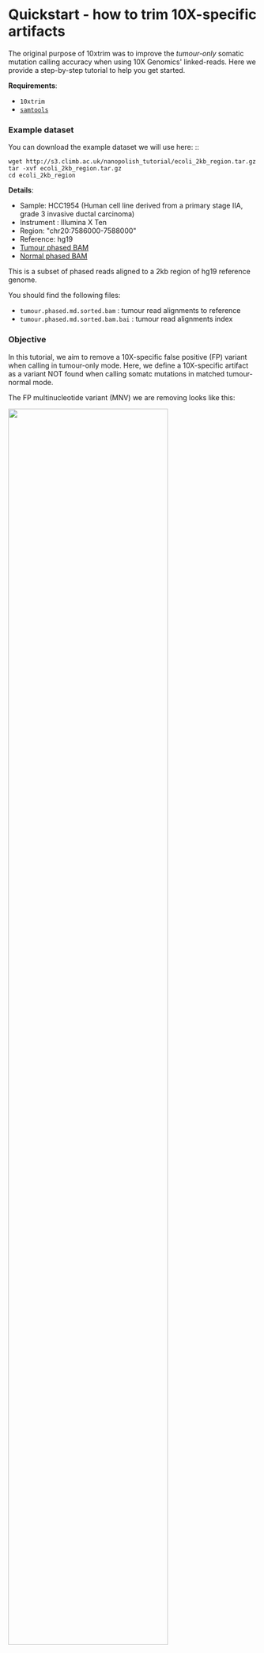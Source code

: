 # Quickstart - how to trim 10X-specific artifacts

The original purpose of 10xtrim was to improve the *tumour-only* somatic mutation calling accuracy when using 10X Genomics' linked-reads. Here we provide a step-by-step tutorial to help you get started.

**Requirements**:

* `10xtrim`
* [`samtools`](https://htslib.org)

### Example dataset

You can download the example dataset we will use here: ::

    wget http://s3.climb.ac.uk/nanopolish_tutorial/ecoli_2kb_region.tar.gz
    tar -xvf ecoli_2kb_region.tar.gz
    cd ecoli_2kb_region

**Details**:

* Sample: HCC1954 (Human cell line derived from a primary stage IIA, grade 3 invasive ductal carcinoma) 
* Instrument : Illumina X Ten
* Region: "chr20:7586000-7588000"
* Reference: hg19
* [Tumour phased BAM](https://support.10xgenomics.com/genome-exome/datasets/2.1.0/HCC1954T_WGS_210)
* [Normal phased BAM](https://support.10xgenomics.com/genome-exome/datasets/2.1.0/HCC1954N_WGS_210)

This is a subset of phased reads aligned to a 2kb region of hg19 reference genome. 

You should find the following files:

* ``tumour.phased.md.sorted.bam`` : tumour read alignments to reference
* ``tumour.phased.md.sorted.bam.bai`` : tumour read alignments index
<!--* ``normal.phased.md.sorted.bam`` : tumour read alignments to reference
* ``highconf.hg19.bed`` : high confidence intervals from GIAB
* ``cosmic.hg19.vcf`` : known somatic mutations from COSMIC
* ``dbsnp.hg19.vcf``  : known common variants from dbSNP
-->
### Objective

In this tutorial, we aim to remove a 10X-specific false positive (FP) variant when calling in tumour-only mode. 
Here, we define a 10X-specific artifact as a variant NOT found when calling somatc mutations in matched tumour-normal mode.

The FP multinucleotide variant (MNV) we are removing looks like this:

<img src="chr20_7587045_pretrim.png" width="80%">

This MNV has many softclipped bases on the evidence reads, which present chimeric signatures.

For example for the evidence read with this sequence:

```
TCATAGGCCTGCTTGCCATTTATATGTCTTCTTTGGAGAAATATCTA*TT*TAGATATTTCTCCAAAGAAGACATATAAATGGCAAGCAGGCCTATGAAAAGGTGCTCAACGTTATTAATCATAGGAGAAAAGCAAATCCCCAAACTACAATG
```
The FP variant is denoted by the surrounding asterisks.

The subsections of the chimera map to nearby locations in the genome. As seen in this BLAT result:

```
   ACTIONS      QUERY   SCORE START   END QSIZE IDENTITY  CHROM           STRAND  START       END   SPAN
--------------------------------------------------------------------------------------------------------
browser details YourSeq   109    39   151   151    98.3%  chr20           +     7587036   7587148    113
browser details YourSeq    58     1    58   151   100.0%  chr20           -     7587036   7587093     58
```

And show this inverted repeat signature, that can form self-overlaps. As seen in this mfold result:

```
          10        20        30        40
.-T|                                            A
   CATAGGCCTGCTTGCCATTTATATGTCTTCTTTGGAGAAATATCT T
   GTATCCGGACGAACGGTAAATATACAGAAGAAACCTCTTTATAGA T
\ -^                                            T
       90        80        70        60        50
 
```

We use 10xtrim to identify these reads, and further softclip these reads to remove these 10X-specific artifacts.

## Pre-processing steps (already done)

**Marking duplicates, again**

We recommend an additional round of marking duplicates. LongRanger provides the phased BAM file and carries out a barcode-aware markng of duplicates. Reads with missing backcodes may not be missed.

This step can occur before or after 10xtrim.

In the interest of time, we already carried out mark duplicates with the following commands on Picard:

```
# mark duplicates
java -jar [path-to-picard-tools]/MarkDuplicates.jar\
    I=tumour.phased.sorted.bam \
    O=tumour.phased.md.sorted.bam\
    M=tumour.phased.md.metrics.txt"

# index bam
samtools index tumour.phased.md.sorted.bam
```

**Identifying false positives**

To identify FP, we ran MuTect1 in matched tumour-normal mode. 

A FP in this case is a variant found tumour-only mode, but not found in matched tumour-normal mode.
 
The following parameters were used:

```
java -jar /u/jpineda/tools/mutect-src/mutect/target/mutect-1.1.7.jar\
     -T MuTect -L chr20\
     -R refdata-hg19-2.1.0/fasta/genome.fa\
     -I:tumor tumour.phased.md.sorted.bam\
     -N:normal normal.phased.md.sorted.bam\
     --vcf tumour_normal.md.vcf\
     -o tumour_normal.md.out\
     --cosmic data/cosmic.hg19.vcf\
     --dbsnp data/dbsnp_138.hg19.vcf\
     --tumor_sample_name HCC1954T\
     --normal_sample_name HCC1954N\
     --normal_panel pon.hg19.mutect1.siteonly.vcf
```

**Filtering variants**

To filter variants, we highly recommend using a panel of normal, high confidence filter (from GIAB), our haplotype discordant filter, and a minimum allele frequency cut off of 0.06. This can be run using our custom script `filter.py`.

```
python filter.py tumour_normal.md.vcf data/tumour.phased.md.sorted.bam data/highconf.hg19.bed HCC1954T
``` 

The output is a filterd VCF file: `tumour_normal.md.filtered.vcf`.

### Set up on OICR cluster

Load module:

```
module load picard
module load samtools
```

### Compute a trimmed modified BAM file

Let's get started! First we will trim the BAM file and then sort the alignments:

```
./10xtrim -b tumour.phased.md.sorted.bam -o tumour.trimmed.stats | samtools view -Sbh | samtools sort > tumour.phased.md.trimmed.sorted.bam
samtools index tumour.phased.md.trimmed.sorted.bam
```

### Visualize difference in IGV:
------------------------------------------------------------------------

To see how 10xtrim removed this 10X-specific artifact we can visualize the false positive in IGV with the BAMs pre and post 10xtrim. In the interest of time, I've generated the IGV screenshot of what we should expect:

<img src="chr20_7587045_posttrim.png" width="80%">

# Calling somatic mutations

**Additional requirements**:

* [`picard`](https://github.com/broadinstitute/picard)
* `python 2.7`
* [`MuTect1`](https://github.com/broadinstitute/mutect)

We will be using external data files for filtering and denoting the variants.
These will be found in `shared-data/`.


## Post-processing steps for downstream analyses:

To carry out downstream analyses, we need to fix any mate pairs where 10xtrim completely unmaps an alignment. This may cause inconsistent BAM records.

We can use Picard's Fixmateinformation:

```
java -jar tools/picard/FixMateInformation.jar\
    I=tumour.phased.md.trimmed.sorted.bam\
    O=tumour.phased.md.trimmed.fixmates.bam

samtools sort tumour.phased.md.trimmed.fixmates.bam > tumour.phased.md.fixmates.sorted.bam
samtools index tumour.phased.md.trimmed.fixmates.sorted.bam
```

## Call somatic mutations in tumour-only mode:
------------------------------------------------------------------------

We can now call our somatic mutations using MuTect1 in tumour-only mode:

```
java -jar tools/mutect-src/mutect/target/mutect-1.1.7.jar\
     -T MuTect -L chr20\
     -R refdata-hg19-2.1.0/fasta/genome.fa\
     -I:tumor tumour.phased.md.trimmed.fixmates.sorted.bam\
     --vcf tumour_only.md.trimmed.fixmates.vcf\
     -o tumour_only.md.trimmed.fixmates.out
     --cosmic shared-data/cosmic.hg19.vcf\
     --dbsnp shared-data/dbsnp_138.hg19.vcf\
     --tumor_sample_name HCC1954T\
     --normal_sample_name HCC1954N\
     --normal_panel shared-data/pon.hg19.mutect1.siteonly.vcf
```

**Filter variants**

To filter variants, we highly recommend using a panel of normal, high confidence filter (from GIAB), our haplotype disc
ordant filter, and a minimum allele frequency cut off of 0.06. This can be run using our custom script `filter.py`.

```
source venv/bin/activate
python filter.py tumour_only.md.trimmed.fixmates.vcf data/tumour.phased.md.trimmed.fixmates.sorted.bam shared-data/highconf.hg19.bed HCC1954T
```

